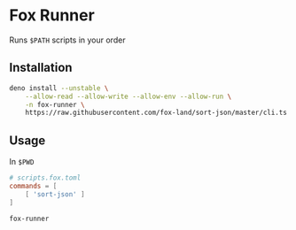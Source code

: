 # Fox Runner

Runs `$PATH` scripts in your order

## Installation

```sh
deno install --unstable \
	--allow-read --allow-write --allow-env --allow-run \
	-n fox-runner \
	https://raw.githubusercontent.com/fox-land/sort-json/master/cli.ts
```

## Usage

In `$PWD`

```toml
# scripts.fox.toml
commands = [
	[ 'sort-json' ]
]
```

```sh
fox-runner
```
